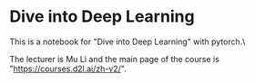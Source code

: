 # Dive into Deep Learning
This is a notebook for "Dive into Deep Learning" with pytorch.\\

The lecturer is Mu Li and the main page of the course is "https://courses.d2l.ai/zh-v2/".
